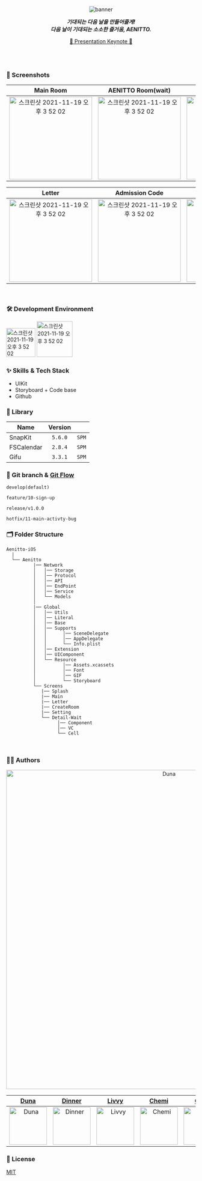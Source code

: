 
<br/>
<br/>

<div align="center"> 
  
![banner](https://user-images.githubusercontent.com/55099365/174474703-d8462f7e-fd99-4244-8574-ecd20e82d718.png)



 _**기대되는 다음 날을 만들어줄게!**_ <br/>
 _**다음 날이 기대되는 소소한 즐거움, AENITTO.**_

[👾 Presentation Keynote 👾]()
  
</div>

<br/>
<br/>

### 📱 Screenshots

| Main Room | AENITTO Room(wait) | AENITTO Room(ing) | Create Room |
|:---:|:---:|:---:|:---:|
|<img width="220" alt="스크린샷 2021-11-19 오후 3 52 02" src="https://user-images.githubusercontent.com/55099365/174476681-e2df2980-4626-4592-b649-07e733547015.png">|<img width="220" alt="스크린샷 2021-11-19 오후 3 52 02" src="https://user-images.githubusercontent.com/55099365/174476477-ad789c33-89bf-4278-b4e6-dc45fc0f0d0b.png">|<img width="220" alt="스크린샷 2021-11-19 오후 3 52 02" src="https://user-images.githubusercontent.com/55099365/174476452-79ef54ea-cb2a-4a03-be7d-bf9837d6e9c2.png">|<img width="220" alt="스크린샷 2021-11-19 오후 3 52 02" src="https://user-images.githubusercontent.com/55099365/174486893-365dec82-e300-458e-b18c-bf8c3ae5ec84.gif">|

| Letter | Admission Code  | Select Manitto | Open Manitto |
|:---:|:---:|:---:|:---:|
|<img width="220" alt="스크린샷 2021-11-19 오후 3 52 02" src="https://user-images.githubusercontent.com/55099365/174476794-daba877c-d7b1-4162-abee-c1709ab1e114.png">|<img width="220" alt="스크린샷 2021-11-19 오후 3 52 02" src="https://user-images.githubusercontent.com/55099365/174476831-df13040b-62de-47cc-adfe-4aa9d1570d7a.png">|<img width="220" alt="스크린샷 2021-11-19 오후 3 52 02" src="https://user-images.githubusercontent.com/55099365/174487001-46c42879-e00c-469f-ac59-4077f3692d56.gif">|<img width="220" alt="스크린샷 2021-11-19 오후 3 52 02" src="https://user-images.githubusercontent.com/55099365/174476990-7d7e0183-ee05-4716-8f3e-82561b829786.gif">|

<br/>

### 🛠 Development Environment

<img width="77" alt="스크린샷 2021-11-19 오후 3 52 02" src="https://img.shields.io/badge/iOS-15.0+-silver"> <img width="95" alt="스크린샷 2021-11-19 오후 3 52 02" src="https://img.shields.io/badge/Xcode-13.3-blue">

### :sparkles: Skills & Tech Stack
* UIKit
* Storyboard + Code base
* Github

### 🎁 Library

| Name              | Version |       |
| ----------------- | :-----: | ----- |
| SnapKit           | `5.6.0` | `SPM` |
| FSCalendar        | `2.8.4` | `SPM` |
| Gifu              | `3.3.1` | `SPM` |

### 🔀 Git branch & [Git Flow](https://techblog.woowahan.com/2553/)

```
develop(default)

feature/10-sign-up

release/v1.0.0

hotfix/11-main-activty-bug
```

### 🗂 Folder Structure

```
Aenitto-iOS
  |
  └── Aenitto
          |── Network
          │   │── Storage
          │   │── Protocol
          │   │── API
          │   │── EndPoint
          │   │── Service
          │   └── Models
          │
          |── Global
          │   │── Utils
          │   │── Literal
          │   │── Base
          │   │── Supports
          │   │      │── SceneDelegate
          │   │      │── AppDelegate
          │   │      └── Info.plist
          │   │── Extension
          │   │── UIComponent
          │   └── Resource
          │          │── Assets.xcassets
          │          │── Font
          │          │── GIF
          │          └── Storyboard
          └── Screens 
             |── Splash
             |── Main
             |── Letter
             |── CreateRoom
             |── Setting
             └── Detail-Wait
                   │── Component
                   │── VC
                   └── Cell

```

<br/>

  
### 🧑‍💻 Authors

<div align="center"> 

<img width="850" alt="Duna" src="https://user-images.githubusercontent.com/55099365/174475902-db767f7a-a393-4aed-9bdd-c647818097df.png">
  
| [Duna](https://github.com/YoonAh-dev) | [Dinner](https://github.com/CreoHwan) | [Livvy](https://github.com/sunchoi22) | [Chemi](https://github.com/MMMIIIN) | [Coby](https://github.com/coby5502) | [Hoya](https://github.com/dangsal) |
|:---:|:---:|:---:|:---:|:---:|:---:|
|<img width="100" alt="Duna" src="https://user-images.githubusercontent.com/55099365/174475700-c62f6419-f434-43f2-ac36-fa702a21686d.png">|<img width="100" alt="Dinner" src="https://user-images.githubusercontent.com/55099365/174475784-264bd1fd-59bb-40b1-a6fa-381a16124ba5.png">|<img width="100" alt="Livvy" src="https://user-images.githubusercontent.com/55099365/174475788-fda196f1-1cc7-4542-8a2e-ac8c752950ec.png">|<img width="100" alt="Chemi" src="https://user-images.githubusercontent.com/55099365/174475820-3527ef86-778a-4abe-9d90-cb7fe321c0c1.png">|<img width="100" alt="Coby" src="https://user-images.githubusercontent.com/55099365/174475833-1d919a55-6bd0-4773-b333-7f13d874792f.png">|<img width="100" alt="Hoya" src="https://user-images.githubusercontent.com/55099365/174475850-560f994b-7702-4bd4-8035-8cf4ae51615e.png">|

  
</div>

### :lock_with_ink_pen: License

[MIT](https://choosealicense.com/licenses/mit/)
